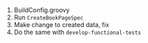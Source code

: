 1. BuildConfig.groovy
2. Run `CreateBookPageSpec`
3. Make change to created data, fix
4. Do the same with `develop-functional-tests`
